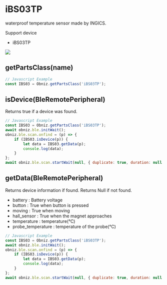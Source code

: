 # iBS03TP

waterproof temperature sensor made by INGICS.

Support device

- iBS03TP

![](image.jpg)


## getPartsClass(name)

```javascript
// Javascript Example
const IBS03 = Obniz.getPartsClass('iBS03TP');
```

## isDevice(BleRemotePeripheral)

Returns true if a device was found.

```javascript
// Javascript Example
const IBS03 = Obniz.getPartsClass('iBS03TP');
await obniz.ble.initWait();
obniz.ble.scan.onfind = (p) => {
    if (IBS03.isDevice(p)) {
        let data = IBS03.getData(p);
        console.log(data);
    }
};
await obniz.ble.scan.startWait(null, { duplicate: true, duration: null });
```

## getData(BleRemotePeripheral)

Returns device information if found. Returns Null if not found.

- battery : Battery voltage
- button : True when button is pressed
- moving : True when moving
- hall_sensor : True when the magnet approaches
- temperature : temperature(℃)
- probe_temperature : temperature of the probe(℃)


```javascript
// Javascript Example
const IBS03 = Obniz.getPartsClass('iBS03TP');
await obniz.ble.initWait();
obniz.ble.scan.onfind = (p) => {
    if (IBS03.isDevice(p)) {
        let data = IBS03.getData(p);
        console.log(data);
    }
};
await obniz.ble.scan.startWait(null, { duplicate: true, duration: null });
```
